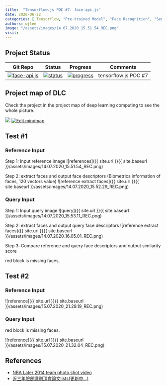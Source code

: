 ```yaml
---
title:  "Tensorflow.js POC #7: face-api.js"
date: 2020-06-22
categories: [ Tensorflow, "Pre-trained Model", "Face Recognition", "Semi-Supervised Learning"]
authors: wjlee
image: "/assets/images/14.07.2020_15.51.54_REC.png"
visit:
---
```


## Project Status

| Git Repo                                                                                                                                         | Status                                                                                                                                                                | Progress                                                                                                                    | Comments                                                     |
|--------------------------------------------------------------------------------------------------------------------------------------------------|-----------------------------------------------------------------------------------------------------------------------------------------------------------------------|----------------------------------------------------------------------------------------------------------------------------------------|--------------------------------------------------------------|
| [![face-api.js](https://img.shields.io/badge/face_api.js-gray?logo=tensorflow)](https://git.barco.com/users/wjlee/repos/face-api.js/browse) | [![status](https://tailab.barco.com:9443/deeplearningcomputing/tfjs-models/badges/master/pipeline.svg)](https://tailab.barco.com:9443/deeplearningcomputing/face-api.js/pipelines) | [![progress](https://img.shields.io/badge/face_api.js-POC-red?logo=javascript)](http://dlc.barco.com:3001/face_recognition)|tensorflow.js POC #7|

## Project map of  DLC

Check the project in the project map of deep learning computing to see the whole picture.

![](https://rebrand.ly/dlc_png_url)
[![Edit mindmap](https://img.shields.io/badge/Edit-blue?logo=visual-studio-code)](https://rebrand.ly/dlc_uml_url)

## Test #1
### Reference Input

Step 1: Input reference image
![references]({{ site.url }}{{ site.baseurl }}/assets/images/14.07.2020_15.51.54_REC.png)

Step 2: extract faces and output face descriptors (Biometrics information of faces, 120 vectors value) 
![reference extract faces]({{ site.url }}{{ site.baseurl }}/assets/images/14.07.2020_15.52.29_REC.png)

### Query Input

Step 1: Input query image
![query]({{ site.url }}{{ site.baseurl }}/assets/images/14.07.2020_15.53.11_REC.png)

Step 2: extract faces and output query face descriptors 
![reference extract faces]({{ site.url }}{{ site.baseurl }}/assets/images/14.07.2020_16.05.01_REC.png)

Step 3: Compare reference and query face descriptors and output similarity score

red block is missing faces.

## Test #2

### Reference Input

![reference]({{ site.url }}{{ site.baseurl }}/assets/images/15.07.2020_21.29.19_REC.png)

### Query Input

red block is missing faces.

![reference]({{ site.url }}{{ site.baseurl }}/assets/images/15.07.2020_21.32.04_REC.png)



## References
* [NBA Later 2014 team photo shot video](https://www.nba.com/lakers/video/2014/03/20/140320PhotoShootmov-3206041/)
* [近三年臉部識別頂會論文lists(更新中...)](https://www.itread01.com/content/1548761947.html)